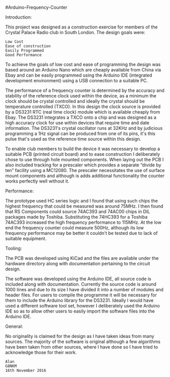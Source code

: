 #Arduino-Frequency-Counter

Introduction:

This project was designed as a construction exercise for members of the Crystal Palace Radio club in South London.
The design goals were:

	Low Cost
	Ease of construction
	Easily Programmed
	Good Performance

To achieve the goals of low cost and ease of programming the design was based around an Arduino Nano which are cheaply available from China via Ebay and can be easily programmed using the Arduino IDE (integrated development environment) using a USB connection to a suitable PC.

The performance of a frequency counter is determined by the accuracy and stability of the reference clock used within the device, as a minimum the clock should be crystal controlled and ideally the crystal should be temperature controlled (TXCO). In this design the clock source is provided by a DS3231 RTC (real time clock) module which is available cheaply from Ebay. The DS3231 integrates a TXCO onto a chip and was designed as a high accuracy clock for use within devices that require time and date information. The DS3231's crystal oscillator runs at 32KHz and by judicious programming a 1Hz signal can be produced from one of its pins, it's this pulse that's used as the reference time source within this design.

To enable club members to build the device it was necessary to develop a suitable PCB (printed circuit board) and to ease construction I deliberately chose to use through hole mounted components. When laying out the PCB I also included tracking for a prescaler which provides a separate “divide by ten” facility using a MC12080. The prescaler necessitates the use of surface mount components and although is adds additional functionality the counter works perfectly well without it.

Performance:

The prototype used HC series logic and I found that using such chips the highest frequency that could be measured was around 75MHz. I then found that RS Components could source 74AC393 and 74AC00 chips in DIL packages made by Toshiba. Substituting the 74HC393 for a Toshiba 74AC393 increased the high frequency performance to 115MHz. At the low end the frequency counter could measure 500Hz, although its low frequency performance may be better it couldn't be tested due to lack of suitable equipment.

Tooling:

The PCB was developed using KiCad and the files are available under the hardware directory along with documentation pertaining to the circuit design.

The software was developed using the Arduino IDE, all source code is included along with documentation. Currently the source code is around 1000 lines and due to its size I have divided it into a number of modules and header files. For users to compile the programme it will be necessary for them to include the Arduino library for the DS3231. Ideally I would have used a different software tool set, however I deliberately used the Arduino IDE so as to allow other users to easily import the software files into the Arduino IDE.

General:

No originality is claimed for the design as I have taken ideas from many sources. The majority of the software is original although a few algorithms have been taken from other sources, where I have done so I have tried to acknowledge those for their work.

	Alan
	G8NKM 
	16th November 2016
